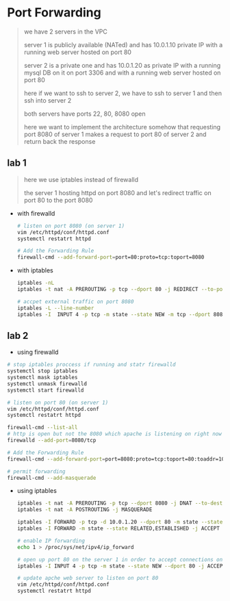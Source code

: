 # Port Forwarding

> we have 2 servers in the VPC
>
> server 1 is publicly available (NATed) and has 10.0.1.10 private IP with a running web server hosted on port 80
> 
> server 2 is a private one and has 10.0.1.20 as private IP with a running mysql DB on it on port 3306 and with a running web server hosted on port 80
>
> here if we want to ssh to server 2, we have to ssh to server 1 and then ssh into server 2
>
> both servers have ports 22, 80, 8080 open
>
> here we want to implement the architecture somehow that requesting port 8080 of server 1 makes a request to port 80 of server 2 and return back the response

## lab 1

> here we use iptables instead of firewalld
>
> the server 1 hosting httpd on port 8080 and let's redirect traffic on port 80 to the port 8080

- with firewalld

    ``` bash
    # listen on port 8080 (on server 1)
    vim /etc/httpd/conf/httpd.conf
    systemctl restatrt httpd

    # Add the Forwarding Rule
    firewall-cmd --add-forward-port=port=80:proto=tcp:toport=8080
    ```

- with iptables

    ``` bash
    iptables -nL
    iptables -t nat -A PREROUTING -p tcp --dport 80 -j REDIRECT --to-port 8080

    # accpet external traffic on port 8080
    iptables -L --line-number
    iptables -I  INPUT 4 -p tcp -m state --state NEW -m tcp --dport 8080 -j ACCEPT
    ```

## lab 2

- using firewalld

``` bash
# stop iptables proccess if running and statr firewalld
systemctl stop iptables
systemctl mask iptables
systemctl unmask firewalld
systemctl start firewalld

# listen on port 80 (on server 1)
vim /etc/httpd/conf/httpd.conf
systemctl restatrt httpd

firewall-cmd --list-all
# http is open but not the 8080 which apache is listening on right now
firewalld --add-port=8080/tcp

# Add the Forwarding Rule
firewall-cmd --add-forward-port=port=8080:proto=tcp:toport=80:toaddr=10.0.1.20

# permit forwarding
firewall-cmd --add-masquerade 
```

- using iptables

    ``` bash
    iptables -t nat -A PREROUTING -p tcp --dport 8080 -j DNAT --to-destination 10.0.1.20:80
    iptables -t nat -A POSTROUTING -j MASQUERADE

    iptables -I FORWARD -p tcp -d 10.0.1.20 --dport 80 -m state --state NEW -j ACCEPT
    iptables -I FORWARD -m state --state RELATED,ESTABLISHED -j ACCEPT

    # enable IP forwarding
    echo 1 > /proc/sys/net/ipv4/ip_forward

    # open up port 80 on the server 1 in order to accept connections on it
    iptables -I INPUT 4 -p tcp -m state --state NEW --dport 80 -j ACCEPT

    # update apche web server to listen on port 80
    vim /etc/httpd/conf/httpd.conf
    systemctl restatrt httpd
    ```
